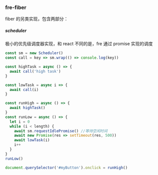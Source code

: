 ### fre-fiber

fiber 的另类实现，包含两部分：

##### scheduler

极小的优先级调度器实现，和 react 不同的是，fre 通过 promise 实现的调度

```javascript
const sm = new Scheduler()
const call = key => sm.wrap(() => console.log(key))

const highTask = async () => {
  await call('high task')
}

const lowTask = async i => {
  await call(i)
}

const runHigh = async () => {
  await highTask()
}
const runLow = async () => {
  let i = 0
  while (i < length) {
    await sm.requestIdlePromise() //等待空闲时间
    await new Promise(res => setTimeout(res, 500))
    await lowTask(i)
    i++
  }
}
runLow()

document.querySelector('#myButton').onclick = runHigh()
```